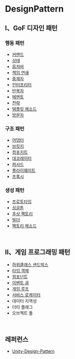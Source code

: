 # DesignPattern
## I、GoF 디자인 패턴
### 행동 패턴
* [커맨드](https://github.com/LeeJungHwi/DesignPattern/tree/main/Assets/Scripts/BehavioralPattern/Command)
* [상태](https://github.com/LeeJungHwi/DesignPattern/tree/main/Assets/Scripts/BehavioralPattern/State)
* [옵저버](https://github.com/LeeJungHwi/DesignPattern/tree/main/Assets/Scripts/BehavioralPattern/Observer)
* [책임 연쇄](https://github.com/LeeJungHwi/DesignPattern/tree/main/Assets/Scripts/BehavioralPattern/ChainOfResponsibility)
* [중재자](https://github.com/LeeJungHwi/DesignPattern/tree/main/Assets/Scripts/BehavioralPattern/Mediator)
* [인터프리터](https://github.com/LeeJungHwi/DesignPattern/tree/main/Assets/Scripts/BehavioralPattern/Interpreter)
* [반복자](https://github.com/LeeJungHwi/DesignPattern/tree/main/Assets/Scripts/BehavioralPattern/Iterator)
* [메멘토](https://github.com/LeeJungHwi/DesignPattern/tree/main/Assets/Scripts/BehavioralPattern/Memento)
* [전략](https://github.com/LeeJungHwi/DesignPattern/tree/main/Assets/Scripts/BehavioralPattern/Strategy)
* [템플릿 메소드](https://github.com/LeeJungHwi/DesignPattern/tree/main/Assets/Scripts/BehavioralPattern/TemplateMethod)
* [방문자](https://github.com/LeeJungHwi/DesignPattern/tree/main/Assets/Scripts/BehavioralPattern/Visitor)


### 구조 패턴
* [어댑터](https://github.com/LeeJungHwi/DesignPattern/tree/main/Assets/Scripts/StructuralPattern/Adapter)
* [브릿지](https://github.com/LeeJungHwi/DesignPattern/tree/main/Assets/Scripts/StructuralPattern/Bridge)
* [컴포지트](https://github.com/LeeJungHwi/DesignPattern/tree/main/Assets/Scripts/StructuralPattern/Composite)
* [데코레이터](https://github.com/LeeJungHwi/DesignPattern/tree/main/Assets/Scripts/StructuralPattern/Decorator)
* [퍼사드](https://github.com/LeeJungHwi/DesignPattern/tree/main/Assets/Scripts/StructuralPattern/Facade)
* [플라이웨이트](https://github.com/LeeJungHwi/DesignPattern/tree/main/Assets/Scripts/StructuralPattern/Flyweight)
* [프록시](https://github.com/LeeJungHwi/DesignPattern/tree/main/Assets/Scripts/StructuralPattern/Proxy)


### 생성 패턴
* [프로토타입](https://github.com/LeeJungHwi/DesignPattern/tree/main/Assets/Scripts/CreationalPattern/Prototype)
* [싱글톤](https://github.com/LeeJungHwi/DesignPattern/tree/main/Assets/Scripts/CreationalPattern/Singleton)
* [추상 팩토리](https://github.com/LeeJungHwi/DesignPattern/tree/main/Assets/Scripts/CreationalPattern/AbstractFactory)
* [빌더](https://github.com/LeeJungHwi/DesignPattern/tree/main/Assets/Scripts/CreationalPattern/Builder)
* [팩토리 메소드](https://github.com/LeeJungHwi/DesignPattern/tree/main/Assets/Scripts/CreationalPattern/FactoryMethod)

<br> 

## II、게임 프로그래밍 패턴
* [하위클래스 샌드박스](https://github.com/LeeJungHwi/DesignPattern/tree/main/Assets/Scripts/GamePattern/SubclassSandbox)
* [타입 객체](https://github.com/LeeJungHwi/DesignPattern/tree/main/Assets/Scripts/GamePattern/TypeObject)
* [컴포넌트](https://github.com/LeeJungHwi/DesignPattern/tree/main/Assets/Scripts/GamePattern/Component)
* [이벤트 큐](https://github.com/LeeJungHwi/DesignPattern/tree/main/Assets/Scripts/GamePattern/EventQueue)
* [게임 루프](https://github.com/LeeJungHwi/DesignPattern/tree/main/Assets/Scripts/GamePattern/GameLoop)
* [서비스 로케이터](https://github.com/LeeJungHwi/DesignPattern/tree/main/Assets/Scripts/GamePattern/ServiceLocator)
* 데이터 지역성
* 더티 플래그
* 오브젝트 풀
<br>

## 레퍼런스
* [Unity-Design-Pattern](https://github.com/QianMo/Unity-Design-Pattern)
